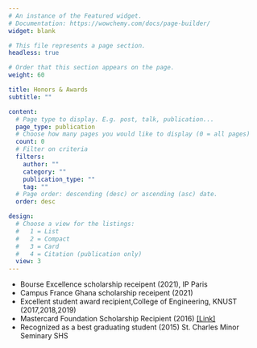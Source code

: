 ```yaml
---
# An instance of the Featured widget.
# Documentation: https://wowchemy.com/docs/page-builder/
widget: blank

# This file represents a page section.
headless: true

# Order that this section appears on the page.
weight: 60

title: Honors & Awards
subtitle: ""

content:
  # Page type to display. E.g. post, talk, publication...
  page_type: publication
  # Choose how many pages you would like to display (0 = all pages)
  count: 0
  # Filter on criteria
  filters:
    author: ""
    category: ""
    publication_type: ""
    tag: ""
  # Page order: descending (desc) or ascending (asc) date.
  order: desc

design:
  # Choose a view for the listings:
  #   1 = List
  #   2 = Compact
  #   3 = Card
  #   4 = Citation (publication only)
  view: 3
---
```


- Bourse Excellence scholarship  receipent (2021), IP Paris
- Campus France Ghana scholarship receipent (2021)
- Excellent student award recipient,College of Engineering, KNUST (2017,2018,2019)
- Mastercard Foundation Scholarship Recipient (2016) [[Link]](https://mcf.knust.edu.gh/scholar/cohort-three/denis-mbey-akola)
- Recognized as a best graduating student (2015) St. Charles Minor Seminary SHS

